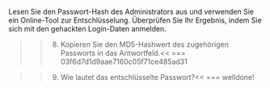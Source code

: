 Lesen Sie den Passwort-Hash des Administrators aus und verwenden Sie ein Online-Tool zur Entschlüsselung.
Überprüfen Sie Ihr Ergebnis, indem Sie sich mit den gehackten Login-Daten anmelden.

>>8) Kopieren Sie den MD5-Hashwert des zugehörigen Passworts in das Antwortfeld.<<
=== 03f6d7d1d9aae7160c05f71ce485ad31

>>9) Wie lautet das entschlüsselte Passwort?<<
=== welldone!
